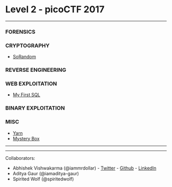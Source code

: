 # Level 2 - picoCTF 2017

___

### FORENSICS


### CRYPTOGRAPHY

 - [SoRandom](./CRYPTOGRAPHY/SoRandom.md)


### REVERSE ENGINEERING


### WEB EXPLOITATION

 - [My First SQL](./WEB_EXPLOITATION/My_first_SQL.md)

### BINARY EXPLOITATION


### MISC

 - [Yarn](./MISC/Yarn.md)
 - [Mystery Box](./MISC/Mystery_Box.md)


___
___

Collaborators:

 - Abhishek Vishwakarma (@iammrdollar) - [Twitter](https://twitter.com/iammrdollar) - [Github](https://github.com/iammrdollar) - [LinkedIn](https://www.linkedin.com/in/iammrdollar)
 - Aditya Gaur (@iamaditya-gaur)
 - Spirited Wolf (@spiritedwolf)

